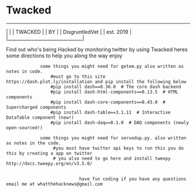 # Twacked


 _________________________________
|                                |
|           TWACKED              |
|              BY                |
|        DisgruntledVet          |
|          est. 2019             |
|________________________________|
                               



Find out who's being Hacked by monitoring twitter by using Twacked
                  heres some directions to help you along the way enjoy 
                  
                  
                  
                 some things you might need for getem.py also written as notes in code.
                     #must go to this site https://dash.plot.ly/installation and pip install the following below 
                     #pip install dash==0.36.0  # The core dash backend
                     #pip install dash-html-components==0.13.5  # HTML components
                     #pip install dash-core-components==0.43.0  # Supercharged components
                     #pip install dash-table==3.1.11  # Interactive DataTable component (new!)
                     #pip install dash-daq==0.1.0  # DAQ components (newly open-sourced!)
                 
                 some things you might need for servedup.py. also written as notes in the code.
                      #you must have twitter api keys to run this you do this by creating a app on twitter
                      # you also need to go here and install tweepy http://docs.tweepy.org/en/v3.5.0/
                                
                                
                                have fun coding if you have any questions email me at whatthehacknews@gmail.com
